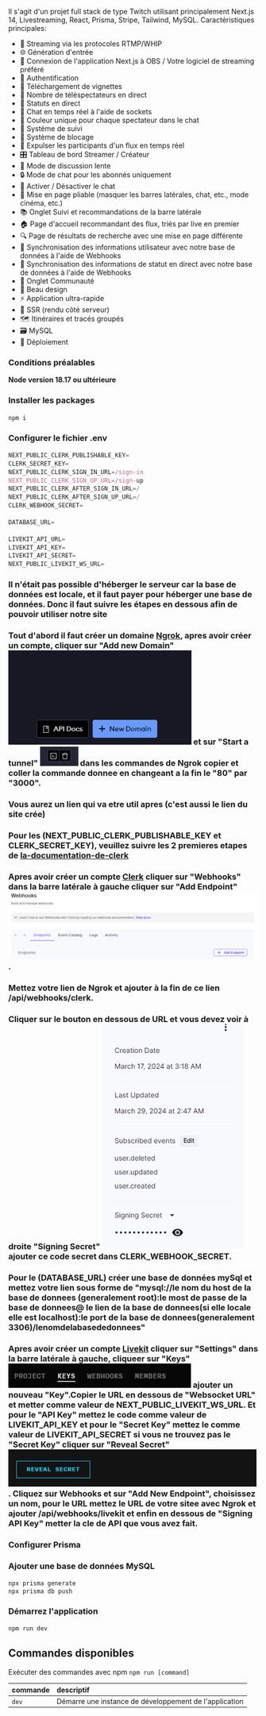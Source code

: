 Il s'agit d'un projet full stack de type Twitch utilisant principalement Next.js 14, Livestreaming, React, Prisma, Stripe, Tailwind, MySQL.
Caractéristiques principales:
- 📡 Streaming via les protocoles RTMP/WHIP
- 🌐 Génération d'entrée
- 🔗 Connexion de l'application Next.js à OBS / Votre logiciel de streaming préféré
- 🔐 Authentification
- 📸 Téléchargement de vignettes
- 👀 Nombre de téléspectateurs en direct
- 🚦 Statuts en direct
- 💬 Chat en temps réel à l'aide de sockets
- 🎨 Couleur unique pour chaque spectateur dans le chat
- 👥 Système de suivi
- 🚫 Système de blocage
- 👢 Expulser les participants d'un flux en temps réel
- 🎛️ Tableau de bord Streamer / Créateur
- 🐢 Mode de discussion lente
- 🔒 Mode de chat pour les abonnés uniquement
- 📴 Activer / Désactiver le chat
- 🔽 Mise en page pliable (masquer les barres latérales, chat, etc., mode cinéma, etc.)
- 📚 Onglet Suivi et recommandations de la barre latérale
- 🏠 Page d'accueil recommandant des flux, triés par live en premier
- 🔍 Page de résultats de recherche avec une mise en page différente
- 🔄 Synchronisation des informations utilisateur avec notre base de données à l'aide de Webhooks
- 📡 Synchronisation des informations de statut en direct avec notre base de données à l'aide de Webhooks
- 🤝 Onglet Communauté
- 🎨 Beau design
- ⚡ Application ultra-rapide
- 📄 SSR (rendu côté serveur)
- 🗺️ Itinéraires et tracés groupés
- 🗃️ MySQL
- 🚀 Déploiement

### Conditions préalables
**Node version 18.17 ou ultérieure**

### Installer les packages

```shell
npm i
```

### Configurer le fichier .env

```js
NEXT_PUBLIC_CLERK_PUBLISHABLE_KEY=
CLERK_SECRET_KEY=
NEXT_PUBLIC_CLERK_SIGN_IN_URL=/sign-in
NEXT_PUBLIC_CLERK_SIGN_UP_URL=/sign-up
NEXT_PUBLIC_CLERK_AFTER_SIGN_IN_URL=/
NEXT_PUBLIC_CLERK_AFTER_SIGN_UP_URL=/
CLERK_WEBHOOK_SECRET=

DATABASE_URL=

LIVEKIT_API_URL=
LIVEKIT_API_KEY=
LIVEKIT_API_SECRET=
NEXT_PUBLIC_LIVEKIT_WS_URL=

```

### Il n'était pas possible d'héberger le serveur car la base de données est locale, et il faut payer pour héberger une base de données. Donc il faut suivre les étapes en dessous afin de pouvoir utiliser notre site

### Tout d'abord il faut créer un domaine [Ngrok](https://dashboard.ngrok.com/cloud-edge/domains), apres avoir créer un compte, cliquer sur "Add new Domain" ![Screenshot](newdomain.PNG) et sur "Start a tunnel" ![Screenshot](starttunnel.PNG) dans les commandes de Ngrok copier et coller la commande donnee en changeant a la fin le "80" par "3000".
### Vous aurez un lien qui va etre util apres (c'est aussi le lien du site crée)

### Pour les (NEXT_PUBLIC_CLERK_PUBLISHABLE_KEY et CLERK_SECRET_KEY), veuillez suivre les 2 premieres etapes de [la-documentation-de-clerk](https://clerk.com/docs/quickstarts/nextjs)

### Apres avoir créer un compte [Clerk](https://clerk.com/) cliquer sur "Webhooks" dans la barre latérale à gauche cliquer sur "Add Endpoint" ![ScreenShot](addendpnt.PNG).
### Mettez votre lien de Ngrok et ajouter à la fin de ce lien /api/webhooks/clerk.
### Cliquer sur le bouton en dessous de URL et vous devez voir à droite "Signing Secret" ![Screenshot](signingsecret.PNG) ajouter ce code secret dans CLERK_WEBHOOK_SECRET.

### Pour le (DATABASE_URL) créer une base de données mySql et mettez votre lien sous forme de "mysql://le nom du host de la base de donnees (generalement root):le most de passe de la base de donnees@ le lien de la base de donnees(si elle locale elle est localhost):le port de la base de donnees(generalement 3306)/lenomdelabasededonnees"

### Apres avoir créer un compte [Livekit](https://livekit.io/) cliquer sur "Settings" dans la barre latérale à gauche, cliqueer sur "Keys" ![Screenshot](keys.PNG) ajouter un nouveau "Key".Copier le URL en dessous de "Websocket URL" et metter comme valeur de NEXT_PUBLIC_LIVEKIT_WS_URL. Et pour le "API Key" mettez le code comme valeur de LIVEKIT_API_KEY et pour le "Secret Key" mettez le comme valeur de LIVEKIT_API_SECRET si vous ne trouvez pas le "Secret Key" cliquer sur "Reveal Secret" ![Screenshot](reveal.PNG). Cliquez sur Webhooks et sur "Add New Endpoint", choisissez un nom, pour le URL mettez le URL de votre sitee avec Ngrok et ajouter /api/webhooks/livekit et enfin en dessous de "Signing API Key" metter la cle de API que vous avez fait.




### Configurer Prisma
### Ajouter une base de données MySQL

```shell
npx prisma generate
npx prisma db push

```

### Démarrez l'application

```shell
npm run dev
```

## Commandes disponibles

Exécuter des commandes avec npm `npm run [command]`

| commande        | descriptif                                             |
| :---------------| :------------------------------------------------------|
| `dev`           | Démarre une instance de développement de l'application |
